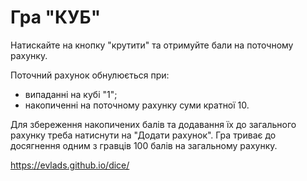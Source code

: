 # Гра "КУБ"

Натискайте на кнопку "крутити" та отримуйте бали на поточному рахунку.

Поточний рахунок обнулюється при:
* випаданні на кубі "1";
* накопиченні на поточному рахунку суми кратної 10.

Для збереження накопичених балів та додавання їх до загального рахунку треба натиснути на "Додати рахунок". 
Гра триває до досягнення одним з гравців 100 балів на загальному рахунку.

https://evlads.github.io/dice/
